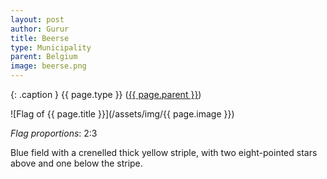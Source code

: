 ```yaml
---
layout: post
author: Gurur
title: Beerse
type: Municipality
parent: Belgium
image: beerse.png
---
```

{: .caption }
{{ page.type }} ([{{ page.parent }}](/2019/03/14/belgium.html))

![Flag of {{ page.title }}](/assets/img/{{ page.image }})

*Flag proportions*: 2:3

Blue field with a crenelled thick yellow striple, with two eight-pointed stars above and one below the stripe.
